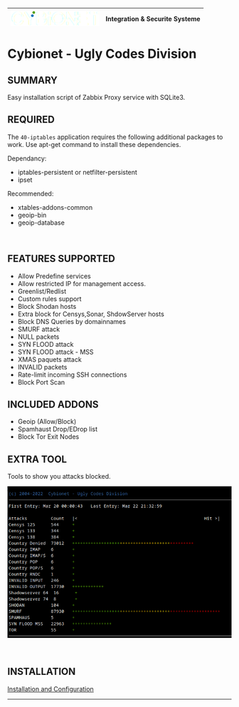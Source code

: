 | ![alt text][logo] | Integration & Securite Systeme |
| ------------- |:-------------:|

# Cybionet - Ugly Codes Division

## SUMMARY

Easy installation script of Zabbix Proxy service with SQLite3.


## REQUIRED

The `40-iptables` application requires the following additional packages to work. Use apt-get command to install these dependencies.

Dependancy: 
 - iptables-persistent or netfilter-persistent
 - ipset

Recommended:
 - xtables-addons-common
 - geoip-bin
 - geoip-database

<br>

## FEATURES SUPPORTED

- Allow Predefine services
- Allow restricted IP for management access.
- Greenlist/Redlist
- Custom rules support
- Block Shodan hosts
- Extra block for Censys,Sonar, ShdowServer hosts
- Block DNS Queries by domainnames
- SMURF attack
- NULL packets
- SYN FLOOD attack
- SYN FLOOD attack - MSS
- XMAS paquets attack
- INVALID packets
- Rate-limit incoming SSH connections
- Block Port Scan


## INCLUDED ADDONS
- Geoip (Allow/Block)
- Spamhaust Drop/EDrop list
- Block Tor Exit Nodes

## EXTRA TOOL

Tools to show you attacks blocked.

![Attacks Graph Report](./md/ATTGRAPH2.png "Attack Graph Report")

<br>

## INSTALLATION

[Installation and Configuration](INSTALL.md) 

---
[logo]: ./md/logo.png "Cybionet"
